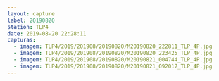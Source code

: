 ```yaml
---
layout: capture
label: 20190820
station: TLP4
date: 2019-08-20 22:28:11
capturas:
  - imagem: TLP4/2019/201908/20190820/M20190820_222811_TLP_4P.jpg
  - imagem: TLP4/2019/201908/20190820/M20190820_223425_TLP_4P.jpg
  - imagem: TLP4/2019/201908/20190820/M20190821_004744_TLP_4P.jpg
  - imagem: TLP4/2019/201908/20190820/M20190821_092017_TLP_4P.jpg
---
```

